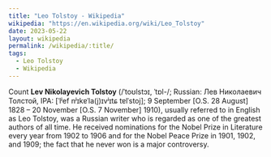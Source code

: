 ```yaml
---
title: "Leo Tolstoy - Wikipedia"
wikipedia: "https://en.wikipedia.org/wiki/Leo_Tolstoy"
date: 2023-05-22
layout: wikipedia
permalink: /wikipedia/:title/
tags:
  - Leo Tolstoy
  - Wikipedia
---
```

Count **Lev Nikolayevich Tolstoy** (/ˈtoʊlstɔɪ, ˈtɒl-/; Russian: Лев Николаевич Толстой, IPA: [ˈlʲef nʲɪkɐˈla(j)ɪvʲɪtɕ tɐlˈstoj]; 9 September [O.S. 28 August] 1828 – 20 November [O.S. 7 November] 1910), usually referred to in English as Leo Tolstoy, was a Russian writer who is regarded as one of the greatest authors of all time. He received nominations for the Nobel Prize in Literature every year from 1902 to 1906 and for the Nobel Peace Prize in 1901, 1902, and 1909; the fact that he never won is a major controversy.